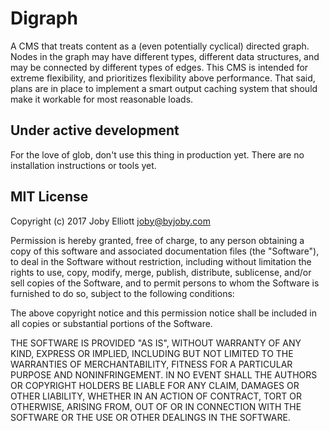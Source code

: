 # Digraph
A CMS that treats content as a (even potentially cyclical) directed graph.
Nodes in the graph may have different types, different data structures, and may be connected by different types of edges.
This CMS is intended for extreme flexibility, and prioritizes flexibility above performance.
That said, plans are in place to implement a smart output caching system that should make it workable for most reasonable loads.

## Under active development
For the love of glob, don't use this thing in production yet.
There are no installation instructions or tools yet.

## MIT License

Copyright (c) 2017 Joby Elliott <joby@byjoby.com>

Permission is hereby granted, free of charge, to any person obtaining a copy
of this software and associated documentation files (the "Software"), to deal
in the Software without restriction, including without limitation the rights
to use, copy, modify, merge, publish, distribute, sublicense, and/or sell
copies of the Software, and to permit persons to whom the Software is
furnished to do so, subject to the following conditions:

The above copyright notice and this permission notice shall be included in all
copies or substantial portions of the Software.

THE SOFTWARE IS PROVIDED "AS IS", WITHOUT WARRANTY OF ANY KIND, EXPRESS OR
IMPLIED, INCLUDING BUT NOT LIMITED TO THE WARRANTIES OF MERCHANTABILITY,
FITNESS FOR A PARTICULAR PURPOSE AND NONINFRINGEMENT. IN NO EVENT SHALL THE
AUTHORS OR COPYRIGHT HOLDERS BE LIABLE FOR ANY CLAIM, DAMAGES OR OTHER
LIABILITY, WHETHER IN AN ACTION OF CONTRACT, TORT OR OTHERWISE, ARISING FROM,
OUT OF OR IN CONNECTION WITH THE SOFTWARE OR THE USE OR OTHER DEALINGS IN THE
SOFTWARE.
